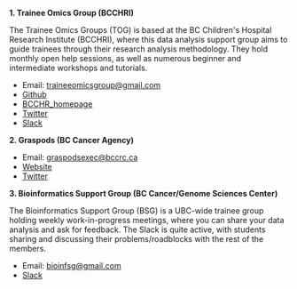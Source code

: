 **1. Trainee Omics Group (BCCHRI)** 

The Trainee Omics Groups (TOG) is based at the BC Children's Hospital Research Institute (BCCHRI), where this data analysis support group aims to guide trainees through their research analysis methodology. They hold monthly open help sessions, as well as numerous beginner and intermediate workshops and tutorials.

- Email: traineeomicsgroup@gmail.com 
- [Github](https://github.com/BCCHR-trainee-omics-group/StudyGroup)
- [BCCHR_homepage](https://www.bcchr.ca/tog)
- [Twitter](https://twitter.com/BCCHR_TOG)
- [Slack](https://join.slack.com/t/togorg/shared_invite/zt-qanpr8yr-YATeTQKcNULvEYJjCyxrDA)

**2. Graspods (BC Cancer Agency)**

- Email: graspodsexec@bccrc.ca
- [Website](http://www.graspods.com/)
- [Twitter](https://twitter.com/GrasPods)

**3. Bioinformatics Support Group (BC Cancer/Genome Sciences Center)**

The Bioinformatics Support Group (BSG) is a UBC-wide trainee group holding weekly work-in-progress meetings, where you can share your data analysis and ask for feedback. The Slack is quite active, with students sharing and discussing their problems/roadblocks with the rest of the members.

- Email: bioinfsg@gmail.com
- [Slack](https://join.slack.com/t/bioinformatic-c481045/shared_invite/zt-nnc05qeq-fEMADivcsaw_nMndBJIKWQ)
